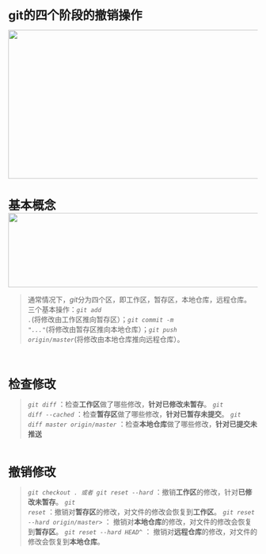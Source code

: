 <font size=5><b>git的四个阶段的撤销操作</b></font>

<img src="https://i.imgur.com/YTM6wFs.png" height="300" width="800"></img>
<br><br><br>
<font size=5><b>基本概念</b></font>
<img src="https://i.imgur.com/uXs7twd.png" height="150" width="800"></img>
> 通常情况下，*git*分为四个区，即工作区，暂存区，本地仓库，远程仓库。
> 三个基本操作：*<code>git add .</code>*(将修改由工作区推向暂存区）；*<code>git commit -m "..."</code>*(将修改由暂存区推向本地仓库）；*<code>git push origin/master</code>*(将修改由本地仓库推向远程仓库）。

<br><br>

<font size=5><b>检查修改</b></font>
>*<code>git diff</code>* ：检查<b>工作区</b>做了哪些修改，<b>针对已修改未暂存</b>。
>*<code>git diff --cached</code>* ：检查<b>暂存区</b>做了哪些修改，<b>针对已暂存未提交</b>。
>*<code>git diff master origin/master</code>* ：检查<b>本地仓库</b>做了哪些修改，<b>针对已提交未推送</b>

<br><br>
<font size=5><b>撤销修改</b></font>
> *<code>git checkout . 或者 git reset --hard</code>* ：撤销<b>工作区</b>的修改，针对<b>已修改未暂存</b>。
> *<code>git reset</code>* ：撤销对<b>暂存区</b>的修改，对文件的修改会恢复到<b>工作区</b>。
> *<code>git reset --hard origin/master></code>* ： 撤销对<b>本地仓库</b>的修改，对文件的修改会恢复到<b>暂存区</b>。
> *<code>git reset --hard HEAD^</code>* ： 撤销对<b>远程仓库</b>的修改，对文件的修改会恢复到<b>本地仓库</b>。